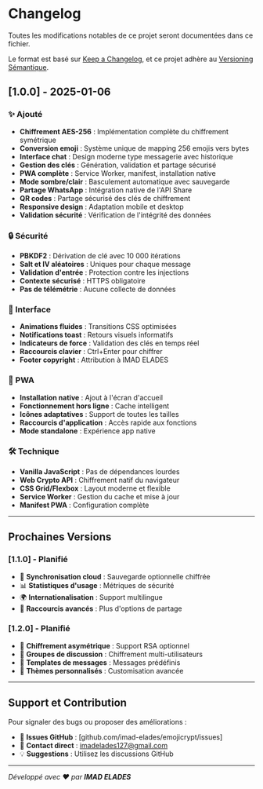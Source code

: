 # Changelog

Toutes les modifications notables de ce projet seront documentées dans ce fichier.

Le format est basé sur [Keep a Changelog](https://keepachangelog.com/fr/1.0.0/),
et ce projet adhère au [Versioning Sémantique](https://semver.org/lang/fr/).

## [1.0.0] - 2025-01-06

### ✨ Ajouté
- **Chiffrement AES-256** : Implémentation complète du chiffrement symétrique
- **Conversion emoji** : Système unique de mapping 256 emojis vers bytes
- **Interface chat** : Design moderne type messagerie avec historique
- **Gestion des clés** : Génération, validation et partage sécurisé
- **PWA complète** : Service Worker, manifest, installation native
- **Mode sombre/clair** : Basculement automatique avec sauvegarde
- **Partage WhatsApp** : Intégration native de l'API Share
- **QR codes** : Partage sécurisé des clés de chiffrement
- **Responsive design** : Adaptation mobile et desktop
- **Validation sécurité** : Vérification de l'intégrité des données

### 🔒 Sécurité
- **PBKDF2** : Dérivation de clé avec 10 000 itérations
- **Salt et IV aléatoires** : Uniques pour chaque message
- **Validation d'entrée** : Protection contre les injections
- **Contexte sécurisé** : HTTPS obligatoire
- **Pas de télémétrie** : Aucune collecte de données

### 🎨 Interface
- **Animations fluides** : Transitions CSS optimisées
- **Notifications toast** : Retours visuels informatifs
- **Indicateurs de force** : Validation des clés en temps réel
- **Raccourcis clavier** : Ctrl+Enter pour chiffrer
- **Footer copyright** : Attribution à IMAD ELADES

### 📱 PWA
- **Installation native** : Ajout à l'écran d'accueil
- **Fonctionnement hors ligne** : Cache intelligent
- **Icônes adaptatives** : Support de toutes les tailles
- **Raccourcis d'application** : Accès rapide aux fonctions
- **Mode standalone** : Expérience app native

### 🛠️ Technique
- **Vanilla JavaScript** : Pas de dépendances lourdes
- **Web Crypto API** : Chiffrement natif du navigateur
- **CSS Grid/Flexbox** : Layout moderne et flexible
- **Service Worker** : Gestion du cache et mise à jour
- **Manifest PWA** : Configuration complète

---

## Prochaines Versions

### [1.1.0] - Planifié
- 🔄 **Synchronisation cloud** : Sauvegarde optionnelle chiffrée
- 📊 **Statistiques d'usage** : Métriques de sécurité
- 🌍 **Internationalisation** : Support multilingue
- 🎯 **Raccourcis avancés** : Plus d'options de partage

### [1.2.0] - Planifié
- 🔐 **Chiffrement asymétrique** : Support RSA optionnel
- 👥 **Groupes de discussion** : Chiffrement multi-utilisateurs
- 📝 **Templates de messages** : Messages prédéfinis
- 🎨 **Thèmes personnalisés** : Customisation avancée

---

## Support et Contribution

Pour signaler des bugs ou proposer des améliorations :
- 🐛 **Issues GitHub** : [github.com/imad-elades/emojicrypt/issues]
- 📧 **Contact direct** : imadelades127@gmail.com
- 💡 **Suggestions** : Utilisez les discussions GitHub

---

*Développé avec ❤️ par **IMAD ELADES***

